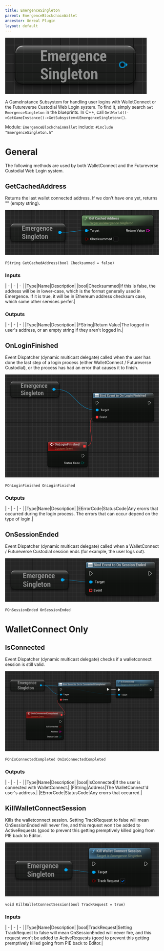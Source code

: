 ```yaml
---
title: EmergenceSingleton
parent: EmergenceBlockchainWallet
ancestor: Unreal Plugin
layout: default
---
```


![](EmergenceSingletonSubsystemNode.PNG)

A GameInstance Subsystem for handling user logins with WalletConnect or the Futureverse Custodial Web Login system.
To find it, simply search `Get EmergenceSingleton` in the blueprints. In C++, call `GetWorld()->GetGameInstance()->GetSubsystem<UEmergenceSingleton>()`.

Module: `EmergenceBlockchainWallet`
include: `#include "EmergenceSingleton.h"`

# General

The following methods are used by both WalletConnect and the Futureverse Custodial Web Login system.

## GetCachedAddress

Returns the last wallet connected address. If we don't have one yet, returns "" (empty string).

![](GetCachedAddress.PNG)

`FString GetCachedAddress(bool Checksummed = false)`

### Inputs

| - | - | - |
|Type|Name|Description|
|bool|Checksummed|If this is false, the address will be in lower-case, which is the format generally used in Emergence. If it is true, it will be in Ethereum address checksum case, which some other services perfer.|

### Outputs 

| - | - | - |
|Type|Name|Description|
|FString|Return Value|The logged in user's address, or an empty string if they aren't logged in.|

## OnLoginFinished

Event Dispatcher (dynamic multicast delegate) called when the user has done the last step of a login process (either WalletConnect / Futureverse Custodial), or the process has had an error that causes it to finish.

![](OnLoginFinished.PNG)

`FOnLoginFinished OnLoginFinished`

### Outputs 

| - | - | - |
|Type|Name|Description|
|EErrorCode|StatusCode|Any erorrs that occurred during the login process. The errors that can occur depend on the type of login.|

## OnSessionEnded

Event Dispatcher (dynamic multicast delegate) called when a WalletConnect / Futureverse Custodial session ends (for example, the user logs out).

![](OnSessionEnded.PNG)

`FOnSessionEnded OnSessionEnded`

# WalletConnect Only

## IsConnected

Event Dispatcher (dynamic multicast delegate) checks if a walletconnect session is still valid.

![](IsConnected.PNG)

`FOnIsConnectedCompleted OnIsConnectedCompleted`

### Outputs 

| - | - | - |
|Type|Name|Description|
|bool|IsConnected|If the user is connected with WalletConnect.|
|FString|Address|The WalletConnect'd user's address.|
|EErrorCode|StatusCode|Any erorrs that occurred.|

## KillWalletConnectSession

Kills the walletconnect session. Setting TrackRequest to false will mean OnSessionEnded will never fire, and this request won't be added to ActiveRequests (good to prevent this getting premptively killed going from PIE back to Editor.

![](KillWalletConnectSession.PNG)

`void KillWalletConnectSession(bool TrackRequest = true)`

### Inputs

| - | - | - |
|Type|Name|Description|
|bool|TrackRequest|Setting TrackRequest to false will mean OnSessionEnded will never fire, and this request won't be added to ActiveRequests (good to prevent this getting premptively killed going from PIE back to Editor.|
